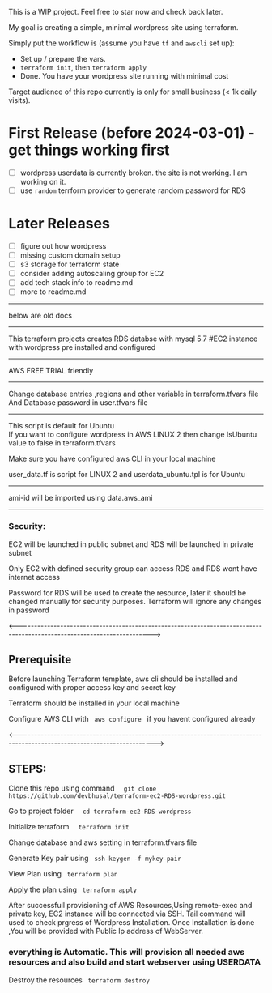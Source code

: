 This is a WIP project. Feel free to star now and check back later.

My goal is creating a simple, minimal wordpress site using terraform.

Simply put the workflow is (assume you have `tf` and `awscli` set up):

- Set up / prepare the vars.
- `terraform init`, then `terraform apply`
- Done. You have your wordpress site running with minimal cost

Target audience of this repo currently is only for small business (< 1k daily visits).

# First Release (before 2024-03-01) - get things working first

- [ ] wordpress userdata is currently broken. the site is not working. I am working on it.
- [ ] use `random` terrform provider to generate random password for RDS

# Later Releases

- [ ] figure out how wordpress
- [ ] missing custom domain setup
- [ ] s3 storage for terraform state
- [ ] consider adding autoscaling group for EC2
- [ ] add tech stack info to readme.md
- [ ] more to readme.md

---

below are old docs

---

This terraform projects creates
RDS databse with mysql 5.7
#EC2 instance with wordpress pre installed and configured

---

AWS FREE TRIAL friendly

---

Change database entries ,regions and other variable in terraform.tfvars file
And Database password in user.tfvars file

---

This script is default for Ubuntu  
 If you want to configure wordpress in AWS LINUX 2 then change IsUbuntu value to false in terraform.tfvars

Make sure you have configured aws CLI in your local machine

user_data.tf is script for LINUX 2 and userdata_ubuntu.tpl is for Ubuntu

---

ami-id will be imported using data.aws_ami

---

 <h3> Security: </h3>
<p> EC2 will be launched in public subnet and RDS will be launched in private subnet </p>
<p> Only EC2 with defined security group can access RDS and RDS wont have internet access </p>
<p> Password for RDS will be used to create the resource, later it should be changed manually for security purposes. Terraform will ignore any changes in password

<----------------------------------------------------------------------------------------------------------------------->

<h2> Prerequisite </h2>
<p> Before launching Terraform template, aws cli should be installed and configured with proper access key and secret key </p>
<p> Terraform should be installed in your local machine </p>
<p> Configure AWS CLI with <code> aws configure </code> if you havent configured already </p>

<------------------------------------------------------------------------------------------------------------------------>

<h2> STEPS: </h2>

 <p>Clone this repo using command <code>  git clone https://github.com/devbhusal/terraform-ec2-RDS-wordpress.git</code></p>
 <p> Go to project folder         <code>  cd terraform-ec2-RDS-wordpress </code></p>
 <p>Initialize terraform          <code>  terraform init</code></p>
 <p>Change database and aws setting in terraform.tfvars file </p>
 <p>Generate Key pair using        <code> ssh-keygen -f mykey-pair  </code></p>
 <p>View Plan using                <code> terraform plan   </code></p>
 <p>Apply the plan using           <code> terraform apply  </code></p>
 
 <p> After successfull provisioning of AWS Resources,Using remote-exec and private key, EC2 instance will be connected via  SSH. Tail command will used to check prgress of Wordpress Installation. Once Installation is done ,You will be provided with Public Ip address of WebServer.</p>
 <h3> everything is Automatic. This will provision all needed  aws resources and also build and start webserver using USERDATA </h3>

 <p>Destroy the resources          <code> terraform destroy  </code></p>
